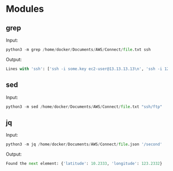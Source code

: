 # Modules

## grep

Input:

```python
python3 -m grep /home/docker/Documents/AWS/Connect/file.txt ssh
```
Output:

```python
Lines with 'ssh': ['ssh -i some.key ec2-user@13.13.13.13\n', 'ssh -i 1234.key ec2-user@16.16.16.16\n', 'Another line ssh -i 23456.key ec2-user@17.16.16.16\n']
```

## sed

Input:

```python
python3 -m sed /home/docker/Documents/AWS/Connect/file.txt "ssh/ftp"
```

## jq

Input:

```python
python3 -m jq /home/docker/Documents/AWS/Connect/file.json '/second'
```

Output:
```python
Found the next element: {'latitude': 10.2333, 'longitude': 123.2332}
```

